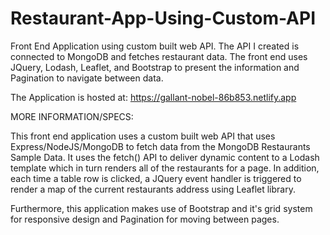 # Restaurant-App-Using-Custom-API
Front End Application using custom built web API. The API I created is connected to MongoDB and fetches restaurant data. The front end uses JQuery, Lodash, Leaflet, and Bootstrap to present the information and Pagination to navigate between data.

The Application is hosted at: https://gallant-nobel-86b853.netlify.app

MORE INFORMATION/SPECS:

This front end application uses a custom built web API that uses Express/NodeJS/MongoDB to fetch data from the MongoDB Restaurants Sample Data. It uses the fetch() API to deliver dynamic content to a Lodash template which in turn renders all of the restaurants for a page. In addition, each time a table row is clicked, a JQuery event handler is triggered to render a map of the current restaurants address using Leaflet library.

Furthermore, this application makes use of Bootstrap and it's grid system for responsive design and Pagination for moving between pages.

